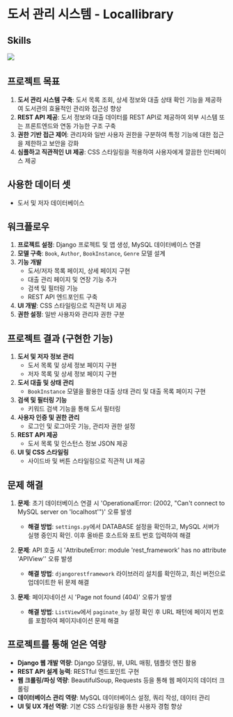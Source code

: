 # 도서 관리 시스템 - Locallibrary

## Skills
<img src="https://img.shields.io/badge/Django-092E20?style=for-the-badge&logo=django&logoColor=white" />&nbsp; <!--django-->

## 프로젝트 목표
1. **도서 관리 시스템 구축**: 도서 목록 조회, 상세 정보와 대출 상태 확인 기능을 제공하여 도서관의 효율적인 관리와 접근성 향상
2. **REST API 제공**: 도서 정보와 대출 데이터를 REST API로 제공하여 외부 시스템 또는 프론트엔드와 연동 가능한 구조 구축
3. **권한 기반 접근 제어**: 관리자와 일반 사용자 권한을 구분하여 특정 기능에 대한 접근을 제한하고 보안을 강화
4. **심플하고 직관적인 UI 제공**: CSS 스타일링을 적용하여 사용자에게 깔끔한 인터페이스 제공

## 사용한 데이터 셋
- 도서 및 저자 데이터베이스

## 워크플로우
1. **프로젝트 설정**: Django 프로젝트 및 앱 생성, MySQL 데이터베이스 연결
2. **모델 구축**: `Book`, `Author`, `BookInstance`, `Genre` 모델 설계
3. **기능 개발**
   - 도서/저자 목록 페이지, 상세 페이지 구현
   - 대출 관리 페이지 및 연장 기능 추가
   - 검색 및 필터링 기능
   - REST API 엔드포인트 구축
4. **UI 개발**: CSS 스타일링으로 직관적 UI 제공
5. **권한 설정**: 일반 사용자와 관리자 권한 구분

## 프로젝트 결과 (구현한 기능)
1. **도서 및 저자 정보 관리**
   - 도서 목록 및 상세 정보 페이지 구현
   - 저자 목록 및 상세 정보 페이지 구현
2. **도서 대출 및 상태 관리**
   - `BookInstance` 모델을 활용한 대출 상태 관리 및 대출 목록 페이지 구현
3. **검색 및 필터링 기능**
   - 키워드 검색 기능을 통해 도서 필터링
4. **사용자 인증 및 권한 관리**
   - 로그인 및 로그아웃 기능, 관리자 권한 설정
5. **REST API 제공**
   - 도서 목록 및 인스턴스 정보 JSON 제공
6. **UI 및 CSS 스타일링**
   - 사이드바 및 버튼 스타일링으로 직관적 UI 제공

## 문제 해결
1. **문제**: 초기 데이터베이스 연결 시 'OperationalError: (2002, "Can't connect to MySQL server on 'localhost'")' 오류 발생
   - **해결 방법**: `settings.py`에서 DATABASE 설정을 확인하고, MySQL 서버가 실행 중인지 확인. 이후 올바른 호스트와 포트 번호 입력하여 해결

2. **문제**: API 호출 시 'AttributeError: module 'rest_framework' has no attribute 'APIView'' 오류 발생
   - **해결 방법**: `djangorestframework` 라이브러리 설치를 확인하고, 최신 버전으로 업데이트한 뒤 문제 해결

3. **문제**: 페이지네이션 시 'Page not found (404)' 오류가 발생
   - **해결 방법**: `ListView`에서 `paginate_by` 설정 확인 후 URL 패턴에 페이지 번호를 포함하여 페이지네이션 문제 해결

## 프로젝트를 통해 얻은 역량
- **Django 웹 개발 역량**: Django 모델링, 뷰, URL 매핑, 템플릿 엔진 활용
- **REST API 설계 능력**: RESTful 엔드포인트 구현
- **웹 크롤링/파싱 역량**: BeautifulSoup, Requests 등을 통해 웹 페이지의 데이터 크롤링
- **데이터베이스 관리 역량**: MySQL 데이터베이스 설정, 쿼리 작성, 데이터 관리
- **UI 및 UX 개선 역량**: 기본 CSS 스타일링을 통한 사용자 경험 향상
